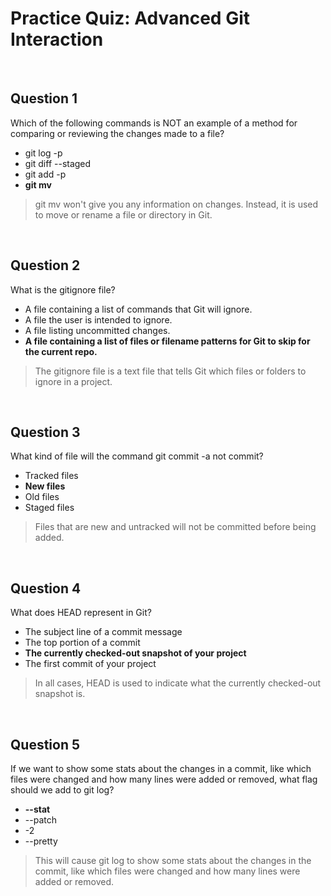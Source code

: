 # Practice Quiz: Advanced Git Interaction

<br>

## Question 1

Which of the following commands is NOT an example of a method for comparing or reviewing the changes made to a file?

* git log -p
* git diff --staged
* git add -p
* **git mv**

> git mv won't give you any information on changes. Instead, it is used to move or rename a file or directory in Git.

<br>

## Question 2

What is the gitignore file?

* A file containing a list of commands that Git will ignore.
* A file the user is intended to ignore.
* A file listing uncommitted changes.
* **A file containing a list of files or filename patterns for Git to skip for the current repo.**

> The gitignore file is a text file that tells Git which files or folders to ignore in a project.

<br>

## Question 3

What kind of file will the command git commit -a not commit?

* Tracked files
* **New files**
* Old files
* Staged files

> Files that are new and untracked will not be committed before being added.

<br>

## Question 4

What does HEAD represent in Git?

* The subject line of a commit message
* The top portion of a commit
* **The currently checked-out snapshot of your project**
* The first commit of your project

> In all cases, HEAD is used to indicate what the currently checked-out snapshot is.

<br>

## Question 5

If we want to show some stats about the changes in a commit, like which files were changed and how many lines were added or removed, what flag should we add to git log?

* **--stat**
* --patch
* -2
* --pretty

> This will cause git log to show some stats about the changes in the commit, like which files were changed and how many lines were added or removed.
